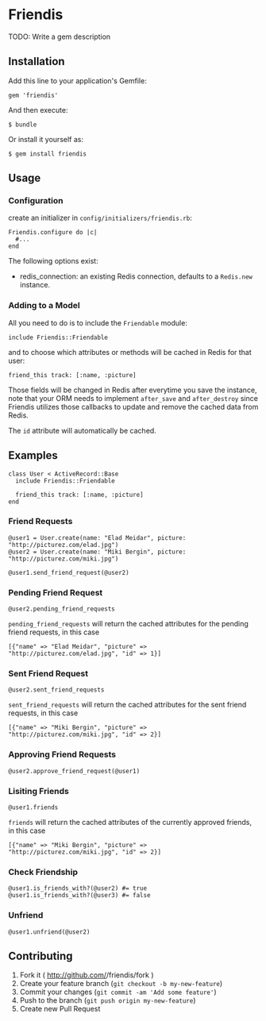 # Friendis

TODO: Write a gem description

## Installation

Add this line to your application's Gemfile:

    gem 'friendis'

And then execute:

    $ bundle

Or install it yourself as:

    $ gem install friendis

## Usage

### Configuration

create an initializer in `config/initializers/friendis.rb`:

    Friendis.configure do |c|
      #...
    end

The following options exist:

* redis_connection: an existing Redis connection, defaults to a `Redis.new` instance.

### Adding to a Model

All you need to do is to include the `Friendable` module:

    include Friendis::Friendable

and to choose which attributes or methods will be cached in Redis for that user:

    friend_this track: [:name, :picture]

Those fields will be changed in Redis after everytime you save the instance, note that
your ORM needs to implement `after_save` and `after_destroy` since Friendis utilizes those callbacks to update and remove
the cached data from Redis.

The `id` attribute will automatically be cached.


## Examples
    
    class User < ActiveRecord::Base
      include Friendis::Friendable

      friend_this track: [:name, :picture]
    end 

### Friend Requests

    @user1 = User.create(name: "Elad Meidar", picture: "http://picturez.com/elad.jpg")
    @user2 = User.create(name: "Miki Bergin", picture: "http://picturez.com/miki.jpg")

    @user1.send_friend_request(@user2)

### Pending Friend Request

    @user2.pending_friend_requests

`pending_friend_requests` will return the cached attributes for the pending friend requests, in this case

    [{"name" => "Elad Meidar", "picture" => "http://picturez.com/elad.jpg", "id" => 1}]

### Sent Friend Request

    @user2.sent_friend_requests

`sent_friend_requests` will return the cached attributes for the sent friend requests, in this case

    [{"name" => "Miki Bergin", "picture" => "http://picturez.com/miki.jpg", "id" => 2}]

### Approving Friend Requests

    @user2.approve_friend_request(@user1)

### Lisiting Friends
    
    @user1.friends

`friends` will return the cached attributes of the currently approved friends, in this case

    [{"name" => "Miki Bergin", "picture" => "http://picturez.com/miki.jpg", "id" => 2}] 


### Check Friendship

    @user1.is_friends_with?(@user2) #= true
    @user1.is_friends_with?(@user3) #= false

### Unfriend

    @user1.unfriend(@user2)


## Contributing

1. Fork it ( http://github.com/<my-github-username>/friendis/fork )
2. Create your feature branch (`git checkout -b my-new-feature`)
3. Commit your changes (`git commit -am 'Add some feature'`)
4. Push to the branch (`git push origin my-new-feature`)
5. Create new Pull Request
